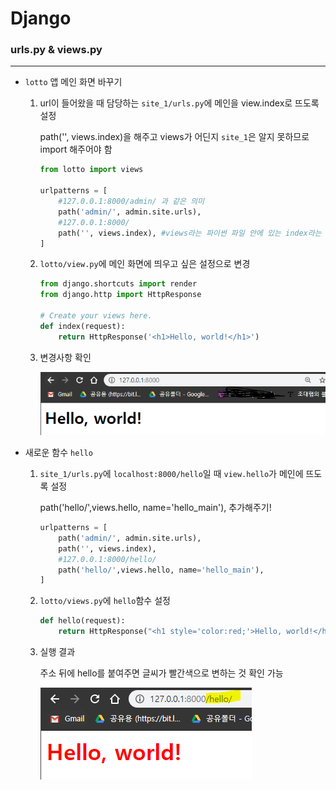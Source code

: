 # Django

### urls.py & views.py

---

- `lotto` 앱 메인 화면 바꾸기

  1. url이 들어왔을 때 담당하는 `site_1/urls.py`에 메인을 view.index로 뜨도록 설정
  
     path('', views.index)을 해주고 views가 어딘지 `site_1`은 알지 못하므로 import 해주어야 함

     ```python
     from lotto import views
     
     urlpatterns = [
         #127.0.0.1:8000/admin/ 과 같은 의미
         path('admin/', admin.site.urls),
         #127.0.0.1:8000/
         path('', views.index), #views라는 파이썬 파일 안에 있는 index라는 함수를 연결해주고 싶다
     ]
     ```
  
  2. `lotto/view.py`에 메인 화면에 띄우고 싶은 설정으로 변경
  
     ```python
     from django.shortcuts import render
     from django.http import HttpResponse
     
     # Create your views here.
     def index(request):
         return HttpResponse('<h1>Hello, world!</h1>')
     
     ```
  
  3. 변경사항 확인
  
     ![image-20200210172231506](./Image/image-20200210172231506.png) 



- 새로운 함수 `hello`

  1. `site_1/urls.py`에 `localhost:8000/hello`일 때 `view.hello`가 메인에 뜨도록 설정

     path('hello/',views.hello, name='hello_main'), 추가해주기!

     ```python
     urlpatterns = [
         path('admin/', admin.site.urls),
         path('', views.index),
         #127.0.0.1:8000/hello/
         path('hello/',views.hello, name='hello_main'), 
     ]
     ```

  2. `lotto/views.py`에 `hello`함수 설정

     ```python
     def hello(request):
         return HttpResponse("<h1 style='color:red;'>Hello, world!</h1>")
     ```

  3. 실행 결과

     주소 뒤에 hello를 붙여주면 글씨가 빨간색으로 변하는 것 확인 가능

     ![image-20200210172822496](./Image/image-20200210172822496.png) 

